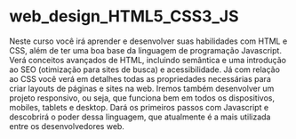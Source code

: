 # web_design_HTML5_CSS3_JS
Neste curso você irá aprender e desenvolver suas habilidades com HTML e CSS, além de ter uma boa base da linguagem de programação Javascript.  Verá conceitos avançados de HTML, incluindo semântica e uma introdução ao SEO (otimização para sites de busca) e acessibilidade.  Já com relação ao CSS você verá em detalhes todas as propriedades necessárias para criar layouts de páginas e sites na web. Iremos também desenvolver um projeto responsivo, ou seja, que funciona bem em todos os dispositivos, mobiles, tablets e desktop.  Dará os primeiros passos com Javascript e descobrirá o poder dessa linguagem, que atualmente é a mais utilizada entre os desenvolvedores web.
